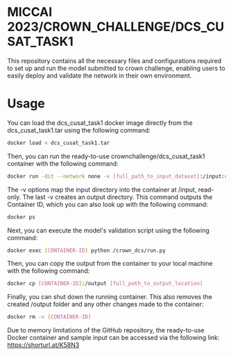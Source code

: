 # MICCAI 2023/CROWN_CHALLENGE/DCS_CUSAT_TASK1
This repository contains all the necessary files and configurations required to set up and run the model submitted to crown challenge, enabling users to easily deploy and validate the network in their own environment.
# Usage
You can load the dcs_cusat_task1 docker image directly from the dcs_cusat_task1.tar using the following command:
```bash
docker load < dcs_cusat_task1.tar
```

 Then, you can run the ready-to-use crownchallenge/dcs_cusat_task1 container with the following command:
```bash
docker run -dit --network none -v [full_path_to_input_dataset]:/input:ro -v /output crownchallenge/dcs_cusat_task1
```

The -v options map the input directory into the container at /input, read-only. The last -v creates an output directory.
This command outputs the Container ID,  which you can also look up with the following command:
```bash
docker ps
```
Next, you can execute the model's validation script using the following command:

```bash
docker exec [CONTAINER-ID] python /crown_dcs/run.py
```

Then, you can copy the output from the container to your local machine with the following command: 

```bash
docker cp [CONTAINER-ID]:/output [full_path_to_output_location]
```

Finally, you can shut down the running container. This also removes the created /output folder and any other changes made to the container:

```bash
docker rm -v [CONTAINER-ID]
```

Due to memory limitations of the GitHub repository, the ready-to-use Docker container and sample input can be accessed via the following link: https://shorturl.at/K58N3


